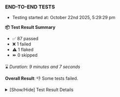 ### END-TO-END TESTS

- Testing started at: October 22nd 2025, 5:29:29 pm

**📦 Test Result Summary**

- ✅ 87 passed
- ❌ 1 failed
- ⚠️ 1 flaked
- ⏩ 0 skipped

⌛ _Duration: 9 minutes and 7 seconds_

**Overall Result**: 👎 Some tests failed.



<details>
    <summary>[Show/Hide] Test Result Details</summary>
    <div markdown="1">

| Test | Browser | Test Case | Tags | Result |
| :---: | :---: | :--- | :---: | :---: |
| 1 | chromium-local-provider | Transition to disconnected state and then back to connected state |  | ⚠️ |
| 2 | chromium-local-provider | deploys a published design to a connected cluster |  | ❌ |

</div>
</details>


<!-- To see the full report, please visit our CI/CD pipeline with reporter. -->